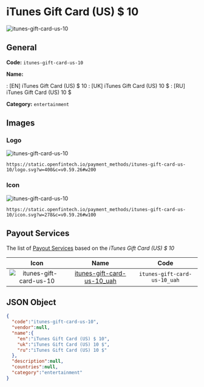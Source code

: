 
# iTunes Gift Card (US) $ 10 
![itunes-gift-card-us-10](https://static.openfintech.io/payment_methods/itunes-gift-card-us-10/logo.svg?w=400&c=v0.59.26#w200)  

## General 
**Code:** `itunes-gift-card-us-10` 
 
**Name:** 
 
:	[EN] iTunes Gift Card (US) $ 10 
:	[UK] iTunes Gift Card (US) 10 $ 
:	[RU] iTunes Gift Card (US) 10 $ 
 
**Category:** `entertainment` 
 

## Images 

### Logo 
![itunes-gift-card-us-10](https://static.openfintech.io/payment_methods/itunes-gift-card-us-10/logo.svg?w=400&c=v0.59.26#w200)  

```
https://static.openfintech.io/payment_methods/itunes-gift-card-us-10/logo.svg?w=400&c=v0.59.26#w200
```  

### Icon 
![itunes-gift-card-us-10](https://static.openfintech.io/payment_methods/itunes-gift-card-us-10/icon.svg?w=278&c=v0.59.26#w100)  

```
https://static.openfintech.io/payment_methods/itunes-gift-card-us-10/icon.svg?w=278&c=v0.59.26#w100
```  

## Payout Services 
 
The list of [Payout Services](/payout-services/) based on the _iTunes Gift Card (US) $ 10_ 

|Icon|Name|Code| 
|:---:|:---:|:---:| 
|![itunes-gift-card-us-10](https://static.openfintech.io/payout_methods/itunes-gift-card-us-10/icon.svg?w=278&c=v0.59.26#w40) |[itunes-gift-card-us-10_uah](/payout-services/itunes-gift-card-us-10_uah/)|`itunes-gift-card-us-10_uah`| 
 

## JSON Object 

```json
{
  "code":"itunes-gift-card-us-10",
  "vendor":null,
  "name":{
    "en":"iTunes Gift Card (US) $ 10",
    "uk":"iTunes Gift Card (US) 10 $",
    "ru":"iTunes Gift Card (US) 10 $"
  },
  "description":null,
  "countries":null,
  "category":"entertainment"
}
```  

